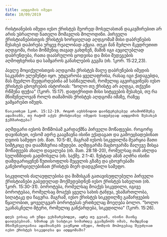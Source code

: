 ```yaml
---
title: აღდგომის იმედი
date: 10/09/2019
---
```


რისტიანების იმედი იესო ქრისტეს მეორედ მოსვლასთან დაკავშირებით არ არის უბრალოდ ნათელი მომავლის მოლოდინი. პირველი ქრისტიანებისთვის ქრისტეს ხორციელად აღდგომამ მისი დაბრუნების შესახებ დაპირება ურყევ რეალობად აქცია. თუკი მან შეძლო მკვდრეთით აღდგომა, რისი მოწმენიც თავად გახდნენ, მაშინ იგი აუცილებლად დაბრუნდება, რათა დაასრულოს ცოდვისა და მისი შედეგების აღმოფხვრისა და სამყაროს განახლების გეგმა (იხ. 1კორ. 15:22,23).

პავლე მოციქულისთვის აღდგომა ქრისტეს მალე დაბრუნების იმედის საკვანძო ელემენტი იყო. უტყუარობა ყველაფრისა, რასაც იგი ქადაგებდა, მას შეეძლო შეეფარდებინა ამ სასწაულთან, რომელიც აგვირგვინებს იესო ქრისტეს ცხოვრების ისტორიას: "ხოლო თუ ქრისტე არ აღდგა, თქვენი რწმენა ფუჭია" (1კორ. 15:17). დაფიქრიდთ მისი სიტყვების შესახებ, თუ რა მნიშვნელოვან როლს თამაშობს ქრისტეს აღდგომა იმაზე, რაზეც ვამყარებთ იმედს.

`წაიკითხეთ 1კორ. 15:12-19. როგორ აუხსნიდით დაინტერესებულ არამორწმუნე ადამიანს, თუ რატომ აქვს ქრისტიანულ იმედის საფუძვლად აღდგომის შესახებ ჭეშმარიტება?`

აღმდგარი იესოს მოწმობამ გარდაქმნა პირველი მოწაფეები. როგორც დავინახეთ, იესომ ადრე გააგზავნა ისინი ექადაგათ და გამოეცხადებინათ ღვთის სამეფო (იხ. მათ. 10:5-8), მაგრამ იესოს სიკვდილმა შეარყია მათი სიმტკიცე და დაამსხვრია იმედები. აღმდგარმა მაცხოვარმა მალევე მისცა მოწაფეებს ახალი დავალება (იხ. მათ. 28:18-20), რომელსაც თან ახლდა სულიწმიდის გადმოსვლა (იხ. საქმე. 2:1-4). ზუსტად ამან აღძრა ისინი დამდგარიყვნენ წუთისოფლის შეცვლის გზაზე და ცხოვრებაში განეხორციელებინათ ქრისტეს მიერ დადგენილი სამეფო.

სიკვდილის ძალაუფლებისა და შიშისგან გათავისუფლებული პირველი ქრისტიანები გაბედულად მოქმედებდნენ იესო ქრისტეს სახელით (იხ. 1კორ. 15:30-31). ბოროტება, რომელსაც მოაქვს სიკვდილი, იგივე ბოროტებაა, რომელსაც მოაქვს ყველა სახის ტანჯვა, უსამართლობა, სიღატაკე და ჩაგვრა. მაგრამ, იესო ქრისტეს სიკვდილზე გამარჯვების წყალობით, ყოველგვარ ბოროტებას ერთხელაც მოეღება ბოლო. "ხოლო უკანასკნელი მტერი, რომელიც განქარდება, სიკვდილია" (1კორ. 15:26).

`დღეს ვისაც არ უნდა ვეხმარებოდეთ, ადრე თუ გვიან, ისინი მაინც დაიღუპებიან. ხშირად ეს სასტიკი სიმართლე გვამცნობს იმას, რამდენად მნიშვნელოვანია ადამიანებს ვაუწყოთ იმედი, რომლის მოპოვებაც შეუძლიათ იესო ქრისტეს სიკვდილსა და აღდგომაში?`
